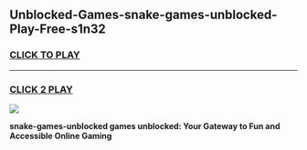 
## Unblocked-Games-snake-games-unblocked-Play-Free-s1n32
<h3>
<a href="https://premium76.site?title=snake-games-unblocked&ref=10A">CLICK TO PLAY</a></h3>
<hr>

<h3>
<a href="https://premium76.site?title=snake-games-unblocked&ref=10A">CLICK 2 PLAY</a>
  
</h3>

<a href="https://premium76.site?title=snake-games-unblocked&ref=10A"><img src="https://clearcache.store/games.png"></a>


**snake-games-unblocked games unblocked: Your Gateway to Fun and Accessible Online Gaming**

